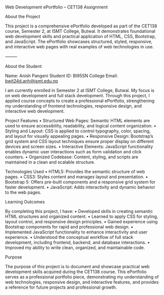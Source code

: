 Web Development ePortfolio – CET138 Assignment

About the Project

This project is a comprehensive ePortfolio developed as part of the CET138 course, Semester 2, at ISMT College, Butwal. It demonstrates foundational web development skills and practical application of HTML, CSS, Bootstrap, and JavaScript. The ePortfolio showcases structured, styled, responsive, and interactive web pages with real examples of web technologies in use.

⸻

About the Student

Name: Anish Pangeni
Student ID: BI95SN
College Email: bwit24d.anh@ismt.edu.np

I am currently enrolled in Semester 2 at ISMT College, Butwal. My focus is on web development and full stack development. Through this project, I applied course concepts to create a professional ePortfolio, strengthening my understanding of frontend technologies, responsive design, and interactive web development.



Project Features
	•	Structured Web Pages: Semantic HTML elements are used to ensure accessibility, readability, and logical content organization.
	•	Styling and Layout: CSS is applied to control typography, color, spacing, and layout for visually appealing pages.
	•	Responsive Design: Bootstrap’s grid system and CSS layout techniques ensure proper display on different devices and screen sizes.
	•	Interactive Elements: JavaScript functionality enables dynamic user interactions such as form validation and click counters.
	•	Organized Codebase: Content, styling, and scripts are maintained in a clean and scalable structure.



Technologies Used
	•	HTML5: Provides the semantic structure of web pages.
	•	CSS3: Styles content and manages layout and presentation.
	•	Bootstrap 5: Offers pre-built components and a responsive grid system for faster development.
	•	JavaScript: Adds interactivity and dynamic behavior to the web pages.



Learning Outcomes

By completing this project, I have:
	•	Developed skills in creating semantic HTML structures and organized content.
	•	Learned to apply CSS for styling, layout control, and responsive design principles.
	•	Gained experience using Bootstrap components for rapid and professional web design.
	•	Implemented JavaScript functionality to enhance interactivity and user experience.
	•	Understood the conceptual workflow of full stack development, including frontend, backend, and database interactions.
	•	Improved my ability to write clean, organized, and maintainable code.



Purpose

The purpose of this project is to document and showcase practical web development skills acquired during the CET138 course. This ePortfolio serves as a professional portfolio piece, demonstrating my understanding of web technologies, responsive design, and interactive features, and provides a reference for future projects and professional growth.
